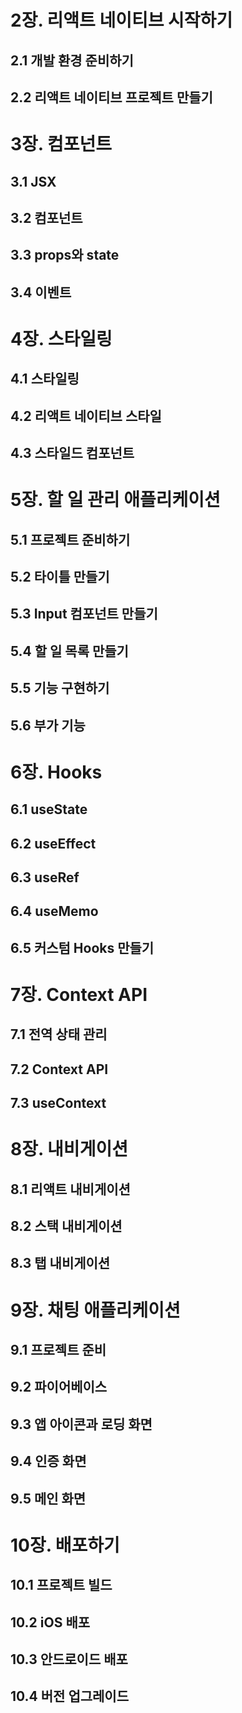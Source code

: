 # 2장. 리액트 네이티브 시작하기
## 2.1 개발 환경 준비하기
## 2.2 리액트 네이티브 프로젝트 만들기

# 3장. 컴포넌트
## 3.1 JSX
## 3.2 컴포넌트
## 3.3 props와 state
## 3.4 이벤트

# 4장. 스타일링
## 4.1 스타일링
## 4.2 리액트 네이티브 스타일
## 4.3 스타일드 컴포넌트

# 5장. 할 일 관리 애플리케이션
## 5.1 프로젝트 준비하기
## 5.2 타이틀 만들기
## 5.3 Input 컴포넌트 만들기
## 5.4 할 일 목록 만들기
## 5.5 기능 구현하기
## 5.6 부가 기능

# 6장. Hooks
## 6.1 useState
## 6.2 useEffect
## 6.3 useRef
## 6.4 useMemo
## 6.5 커스텀 Hooks 만들기

# 7장. Context API
## 7.1 전역 상태 관리
## 7.2 Context API
## 7.3 useContext

# 8장. 내비게이션
## 8.1 리액트 내비게이션
## 8.2 스택 내비게이션
## 8.3 탭 내비게이션

# 9장. 채팅 애플리케이션
## 9.1 프로젝트 준비
## 9.2 파이어베이스
## 9.3 앱 아이콘과 로딩 화면
## 9.4 인증 화면
## 9.5 메인 화면

# 10장. 배포하기
## 10.1 프로젝트 빌드
## 10.2 iOS 배포
## 10.3 안드로이드 배포
## 10.4 버전 업그레이드